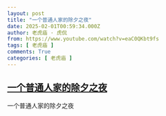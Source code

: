 ```yaml
---
layout: post
title: "一个普通人家的除夕之夜"
date: 2025-02-01T00:59:34.000Z
author: 老虎庙 · 虎侃
from: https://www.youtube.com/watch?v=eaC0QKbt9fs
tags: [ 老虎庙 ]
comments: True
categories: [ 老虎庙 ]
---
```

<!--1738371574000-->
[一个普通人家的除夕之夜](https://www.youtube.com/watch?v=eaC0QKbt9fs)
------

<div>
一个普通人家的除夕之夜
</div>
